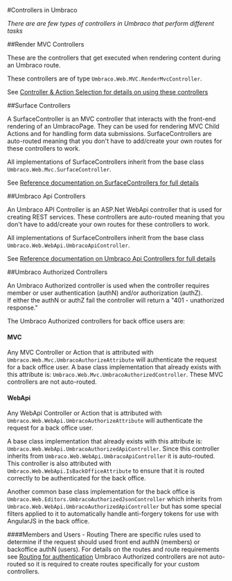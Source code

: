 #Controllers in Umbraco

_There are are few types of controllers in Umbraco that perform different tasks_

##Render MVC Controllers

These are the controllers that get executed when rendering content during an Umbraco route. 

These controllers are of type `Umbraco.Web.MVC.RenderMvcController`.

See [Controller & Action Selection for details on using these controllers](../Default-Routing/Controller-Selection/)

##Surface Controllers

A SurfaceController is an MVC controller that interacts with the front-end rendering of an UmbracoPage. 
They can be used for rendering MVC Child Actions and for handling form data submissions. 
SurfaceControllers are auto-routed meaning that you don't have to add/create your own routes for these controllers to work. 

All implementations of SurfaceControllers inherit from the base class `Umbraco.Web.Mvc.SurfaceController`.

See [Reference documentation on SurfaceControllers for full details](../../../Reference/Routing/surface-controllers.md)

##Umbraco Api Controllers   

An Umbraco API Controller is an ASP.Net WebApi controller that is used for creating REST services. 
These controllers are auto-routed meaning that you don't have to add/create your own routes for these controllers to work.

All implementations of SurfaceControllers inherit from the base class `Umbraco.Web.WebApi.UmbracoApiController`.

See [Reference documentation on Umbraco Api Controllers for full details](../../../Reference/Routing/WebApi/index.md)

##Umbraco Authorized Controllers

An Umbraco Authorized controller is used when the controller requires member or user authentication (authN) and/or authorization (authZ).  
If either the authN or authZ fail the controller will return a "401 - unathorized response."  

The Umbraco Authorized controllers for back office users are:

#### MVC

Any MVC Controller or Action that is attributed with `Umbraco.Web.Mvc.UmbracoAuthorizeAttribute` will authenticate the request for a back office user.
A base class implementation that already exists with this attribute is: `Umbraco.Web.Mvc.UmbracoAuthorizedController`. These MVC controllers are not auto-routed.

#### WebApi

Any WebApi Controller or Action that is attributed with `Umbraco.Web.WebApi.UmbracoAuthorizeAttribute` will authenticate the request for a back office user.

A base class implementation that already exists with this attribute is: `Umbraco.Web.WebApi.UmbracoAuthorizedApiController`. Since this controller inherits from
`Umbraco.Web.WebApi.UmbracoApiController` it is auto-routed. This controller is also attributed with `Umbraco.Web.WebApi.IsBackOfficeAttribute` to ensure that it
is routed correctly to be authenticated for the back office.   

Another common base class implementation for the back office is `Umbraco.Web.Editors.UmbracoAuthorizedJsonController` which inherits from `Umbraco.Web.WebApi.UmbracoAuthorizedApiController`
but has some special filters applied to it to automatically handle anti-forgery tokens for use with AngularJS in the back office.

####Members and Users - Routing
There are specific rules used to determine if the request should used front end authN (members) or backoffice authN (users).  For details on the routes and route requirements see [Routing for authentication](../../../Reference/Routing/Authorized/index.md)  Umbraco Authorized controllers are not auto-routed so it is required to create routes specifically for your custom controllers.
